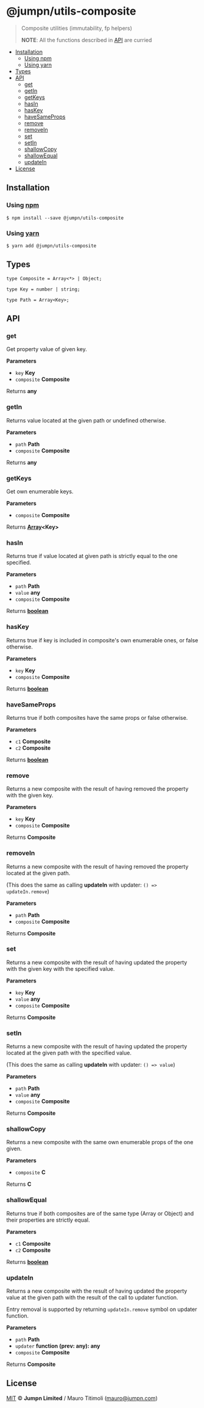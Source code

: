 # @jumpn/utils-composite

> Composite utilities (immutability, fp helpers)
>
> **NOTE**: All the functions described in [API](#API) are curried

<!-- START doctoc generated TOC please keep comment here to allow auto update -->
<!-- DON'T EDIT THIS SECTION, INSTEAD RE-RUN doctoc TO UPDATE -->
<!-- END doctoc -->

- [Installation](#installation)
  - [Using npm](#using-npm)
  - [Using yarn](#using-yarn)
- [Types](#types)
- [API](#api)
  - [get](#get)
  - [getIn](#getin)
  - [getKeys](#getkeys)
  - [hasIn](#hasin)
  - [hasKey](#haskey)
  - [haveSameProps](#havesameprops)
  - [remove](#remove)
  - [removeIn](#removein)
  - [set](#set)
  - [setIn](#setin)
  - [shallowCopy](#shallowcopy)
  - [shallowEqual](#shallowequal)
  - [updateIn](#updatein)
- [License](#license)

<!-- END doctoc generated TOC please keep comment here to allow auto update -->

## Installation

### Using [npm](https://docs.npmjs.com/cli/npm)

    $ npm install --save @jumpn/utils-composite

### Using [yarn](https://yarnpkg.com)

    $ yarn add @jumpn/utils-composite

## Types

```flowtype
type Composite = Array<*> | Object;

type Key = number | string;

type Path = Array<Key>;
```

## API

<!-- Generated by documentation.js. Update this documentation by updating the source code. -->

### get

Get property value of given key.

**Parameters**

-   `key` **Key** 
-   `composite` **Composite** 

Returns **any** 

### getIn

Returns value located at the given path or undefined otherwise.

**Parameters**

-   `path` **Path** 
-   `composite` **Composite** 

Returns **any** 

### getKeys

Get own enumerable keys.

**Parameters**

-   `composite` **Composite** 

Returns **[Array](https://developer.mozilla.org/en-US/docs/Web/JavaScript/Reference/Global_Objects/Array)&lt;Key>** 

### hasIn

Returns true if value located at given path is strictly equal to the one
specified.

**Parameters**

-   `path` **Path** 
-   `value` **any** 
-   `composite` **Composite** 

Returns **[boolean](https://developer.mozilla.org/en-US/docs/Web/JavaScript/Reference/Global_Objects/Boolean)** 

### hasKey

Returns true if key is included in composite's own enumerable ones,
or false otherwise.

**Parameters**

-   `key` **Key** 
-   `composite` **Composite** 

Returns **[boolean](https://developer.mozilla.org/en-US/docs/Web/JavaScript/Reference/Global_Objects/Boolean)** 

### haveSameProps

Returns true if both composites have the same props or false otherwise.

**Parameters**

-   `c1` **Composite** 
-   `c2` **Composite** 

Returns **[boolean](https://developer.mozilla.org/en-US/docs/Web/JavaScript/Reference/Global_Objects/Boolean)** 

### remove

Returns a new composite with the result of having removed the property with
the given key.

**Parameters**

-   `key` **Key** 
-   `composite` **Composite** 

Returns **Composite** 

### removeIn

Returns a new composite with the result of having removed the property
located at the given path.

(This does the same as calling **updateIn** with updater:
`() => updateIn.remove`)

**Parameters**

-   `path` **Path** 
-   `composite` **Composite** 

Returns **Composite** 

### set

Returns a new composite with the result of having updated the property with
the given key with the specified value.

**Parameters**

-   `key` **Key** 
-   `value` **any** 
-   `composite` **Composite** 

Returns **Composite** 

### setIn

Returns a new composite with the result of having updated the property
located at the given path with the specified value.

(This does the same as calling **updateIn** with updater: `() => value`)

**Parameters**

-   `path` **Path** 
-   `value` **any** 
-   `composite` **Composite** 

Returns **Composite** 

### shallowCopy

Returns a new composite with the same own enumerable props of the one given.

**Parameters**

-   `composite` **C** 

Returns **C** 

### shallowEqual

Returns true if both composites are of the same type (Array or Object) and
their properties are strictly equal.

**Parameters**

-   `c1` **Composite** 
-   `c2` **Composite** 

Returns **[boolean](https://developer.mozilla.org/en-US/docs/Web/JavaScript/Reference/Global_Objects/Boolean)** 

### updateIn

Returns a new composite with the result of having updated the property value
at the given path with the result of the call to updater function.

Entry removal is supported by returning `updateIn.remove` symbol on updater
function.

**Parameters**

-   `path` **Path** 
-   `updater` **function (prev: any): any** 
-   `composite` **Composite** 

Returns **Composite** 

## License

[MIT](LICENSE.txt) :copyright: **Jumpn Limited** / Mauro Titimoli (mauro@jumpn.com)
